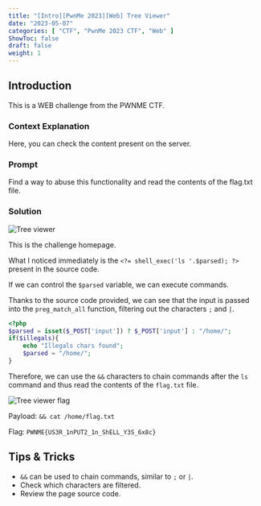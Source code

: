 ```yaml
---
title: "[Intro][PwnMe 2023][Web] Tree Viewer"
date: "2023-05-07"
categories: [ "CTF", "PwnMe 2023 CTF", "Web" ]
ShowToc: false
draft: false
weight: 1
---
```


## Introduction

This is a WEB challenge from the PWNME CTF.

### Context Explanation

Here, you can check the content present on the server.

### Prompt

Find a way to abuse this functionality and read the contents of the flag.txt file.

### Solution

![Tree viewer](/images/pwnme2023/web/tree_viewer_home.png)

This is the challenge homepage.

What I noticed immediately is the `<?= shell_exec('ls '.$parsed); ?>` present in the source code.

If we can control the `$parsed` variable, we can execute commands.

Thanks to the source code provided, we can see that the input is passed into the `preg_match_all` function, filtering out the characters `;` and `|`.

```php
<?php
$parsed = isset($_POST['input']) ? $_POST['input'] : "/home/";
if($illegals){
    echo "Illegals chars found";
    $parsed = "/home/";
}
```

Therefore, we can use the `&&` characters to chain commands after the `ls` command and thus read the contents of the `flag.txt` file.

![Tree viewer flag](/images/pwnme2023/web/tree_viewer_flag.png)

Payload: `&& cat /home/flag.txt`

Flag: `PWNME{US3R_1nPUT2_1n_ShELL_Y3S_6x8c}`

## Tips & Tricks

- `&&` can be used to chain commands, similar to `;` or `|`.
- Check which characters are filtered.
- Review the page source code.